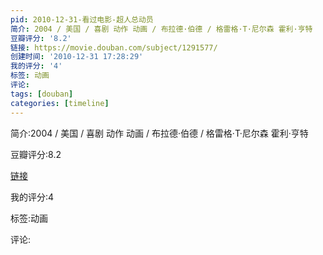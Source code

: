 ```yaml
---
pid: 2010-12-31-看过电影-超人总动员
简介: 2004 / 美国 / 喜剧 动作 动画 / 布拉德·伯德 / 格雷格·T·尼尔森 霍利·亨特
豆瓣评分: '8.2'
链接: https://movie.douban.com/subject/1291577/
创建时间: '2010-12-31 17:28:29'
我的评分: '4'
标签: 动画
评论:
tags: [douban]
categories: [timeline]
---
```

简介:2004 / 美国 / 喜剧 动作 动画 / 布拉德·伯德 / 格雷格·T·尼尔森 霍利·亨特

豆瓣评分:8.2

[链接](https://movie.douban.com/subject/1291577/)

我的评分:4

标签:动画

评论:

